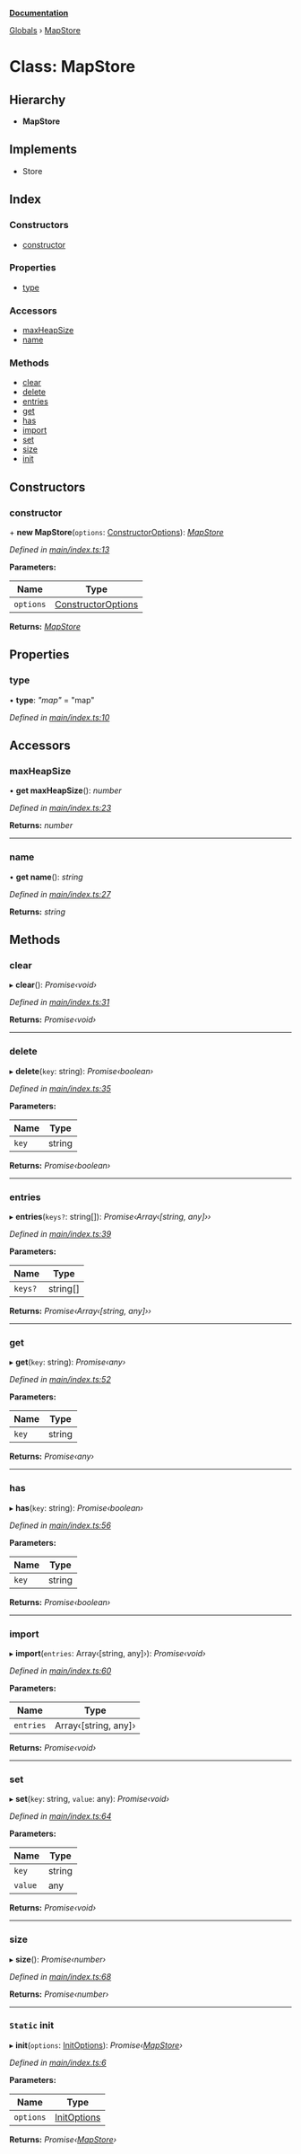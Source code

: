 **[Documentation](../README.md)**

[Globals](../README.md) › [MapStore](mapstore.md)

# Class: MapStore

## Hierarchy

* **MapStore**

## Implements

* Store

## Index

### Constructors

* [constructor](mapstore.md#constructor)

### Properties

* [type](mapstore.md#type)

### Accessors

* [maxHeapSize](mapstore.md#maxheapsize)
* [name](mapstore.md#name)

### Methods

* [clear](mapstore.md#clear)
* [delete](mapstore.md#delete)
* [entries](mapstore.md#entries)
* [get](mapstore.md#get)
* [has](mapstore.md#has)
* [import](mapstore.md#import)
* [set](mapstore.md#set)
* [size](mapstore.md#size)
* [init](mapstore.md#static-init)

## Constructors

###  constructor

\+ **new MapStore**(`options`: [ConstructorOptions](../README.md#constructoroptions)): *[MapStore](mapstore.md)*

*Defined in [main/index.ts:13](https://github.com/badbatch/cachemap/blob/4fa6105/packages/map/src/main/index.ts#L13)*

**Parameters:**

Name | Type |
------ | ------ |
`options` | [ConstructorOptions](../README.md#constructoroptions) |

**Returns:** *[MapStore](mapstore.md)*

## Properties

###  type

• **type**: *"map"* = "map"

*Defined in [main/index.ts:10](https://github.com/badbatch/cachemap/blob/4fa6105/packages/map/src/main/index.ts#L10)*

## Accessors

###  maxHeapSize

• **get maxHeapSize**(): *number*

*Defined in [main/index.ts:23](https://github.com/badbatch/cachemap/blob/4fa6105/packages/map/src/main/index.ts#L23)*

**Returns:** *number*

___

###  name

• **get name**(): *string*

*Defined in [main/index.ts:27](https://github.com/badbatch/cachemap/blob/4fa6105/packages/map/src/main/index.ts#L27)*

**Returns:** *string*

## Methods

###  clear

▸ **clear**(): *Promise‹void›*

*Defined in [main/index.ts:31](https://github.com/badbatch/cachemap/blob/4fa6105/packages/map/src/main/index.ts#L31)*

**Returns:** *Promise‹void›*

___

###  delete

▸ **delete**(`key`: string): *Promise‹boolean›*

*Defined in [main/index.ts:35](https://github.com/badbatch/cachemap/blob/4fa6105/packages/map/src/main/index.ts#L35)*

**Parameters:**

Name | Type |
------ | ------ |
`key` | string |

**Returns:** *Promise‹boolean›*

___

###  entries

▸ **entries**(`keys?`: string[]): *Promise‹Array‹[string, any]››*

*Defined in [main/index.ts:39](https://github.com/badbatch/cachemap/blob/4fa6105/packages/map/src/main/index.ts#L39)*

**Parameters:**

Name | Type |
------ | ------ |
`keys?` | string[] |

**Returns:** *Promise‹Array‹[string, any]››*

___

###  get

▸ **get**(`key`: string): *Promise‹any›*

*Defined in [main/index.ts:52](https://github.com/badbatch/cachemap/blob/4fa6105/packages/map/src/main/index.ts#L52)*

**Parameters:**

Name | Type |
------ | ------ |
`key` | string |

**Returns:** *Promise‹any›*

___

###  has

▸ **has**(`key`: string): *Promise‹boolean›*

*Defined in [main/index.ts:56](https://github.com/badbatch/cachemap/blob/4fa6105/packages/map/src/main/index.ts#L56)*

**Parameters:**

Name | Type |
------ | ------ |
`key` | string |

**Returns:** *Promise‹boolean›*

___

###  import

▸ **import**(`entries`: Array‹[string, any]›): *Promise‹void›*

*Defined in [main/index.ts:60](https://github.com/badbatch/cachemap/blob/4fa6105/packages/map/src/main/index.ts#L60)*

**Parameters:**

Name | Type |
------ | ------ |
`entries` | Array‹[string, any]› |

**Returns:** *Promise‹void›*

___

###  set

▸ **set**(`key`: string, `value`: any): *Promise‹void›*

*Defined in [main/index.ts:64](https://github.com/badbatch/cachemap/blob/4fa6105/packages/map/src/main/index.ts#L64)*

**Parameters:**

Name | Type |
------ | ------ |
`key` | string |
`value` | any |

**Returns:** *Promise‹void›*

___

###  size

▸ **size**(): *Promise‹number›*

*Defined in [main/index.ts:68](https://github.com/badbatch/cachemap/blob/4fa6105/packages/map/src/main/index.ts#L68)*

**Returns:** *Promise‹number›*

___

### `Static` init

▸ **init**(`options`: [InitOptions](../interfaces/initoptions.md)): *Promise‹[MapStore](mapstore.md)›*

*Defined in [main/index.ts:6](https://github.com/badbatch/cachemap/blob/4fa6105/packages/map/src/main/index.ts#L6)*

**Parameters:**

Name | Type |
------ | ------ |
`options` | [InitOptions](../interfaces/initoptions.md) |

**Returns:** *Promise‹[MapStore](mapstore.md)›*